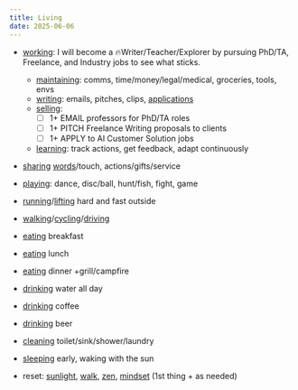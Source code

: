 ```yaml
---
title: Living
date: 2025-06-06
---
```

- [working](/working): I will become a 🔥Writer/Teacher/Explorer by pursuing PhD/TA, Freelance, and Industry jobs to see what sticks.
	- [maintaining](/maintaining): comms, time/money/legal/medical, groceries, tools, envs
	- [writing](/writing): emails, pitches, clips, [applications](/applying)
	- [selling](/selling):
		- [ ] 1+ EMAIL professors for PhD/TA roles
		- [ ] 1+ PITCH Freelance Writing proposals to clients
		- [ ] 1+ APPLY to AI Customer Solution jobs
	- [learning](/learning): track actions, get feedback, adapt continuously

- [sharing](/sharing) [words](/communicating)/touch, actions/gifts/service
- [playing](/playing): dance, disc/ball, hunt/fish, fight, game
- [running](/running)/[lifting](/lifting) hard and fast outside
- [walking](/walking)/[cycling](/cycling)/[driving](/driving)
- [eating](/eating) breakfast
- [eating](/eating) lunch
- [eating](/eating) dinner +grill/campfire
- [drinking](/drinking) water all day
- [drinking](/drinking) coffee
- [drinking](/drinking) beer
- [cleaning](/cleaning) toilet/sink/shower/laundry
- [sleeping](/sleeping) early, waking with the sun

- reset: [sunlight](/sunbathe), [walk](/walking), [zen](/zen), [mindset](/mindset) (1st thing + as needed)